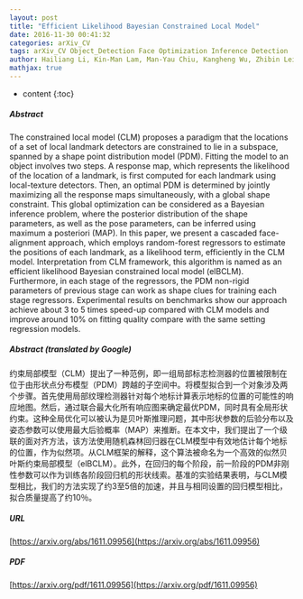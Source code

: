 ```yaml
---
layout: post
title: "Efficient Likelihood Bayesian Constrained Local Model"
date: 2016-11-30 00:41:32
categories: arXiv_CV
tags: arXiv_CV Object_Detection Face Optimization Inference Detection
author: Hailiang Li, Kin-Man Lam, Man-Yau Chiu, Kangheng Wu, Zhibin Lei
mathjax: true
---
```


* content
{:toc}

##### Abstract
The constrained local model (CLM) proposes a paradigm that the locations of a set of local landmark detectors are constrained to lie in a subspace, spanned by a shape point distribution model (PDM). Fitting the model to an object involves two steps. A response map, which represents the likelihood of the location of a landmark, is first computed for each landmark using local-texture detectors. Then, an optimal PDM is determined by jointly maximizing all the response maps simultaneously, with a global shape constraint. This global optimization can be considered as a Bayesian inference problem, where the posterior distribution of the shape parameters, as well as the pose parameters, can be inferred using maximum a posteriori (MAP). In this paper, we present a cascaded face-alignment approach, which employs random-forest regressors to estimate the positions of each landmark, as a likelihood term, efficiently in the CLM model. Interpretation from CLM framework, this algorithm is named as an efficient likelihood Bayesian constrained local model (elBCLM). Furthermore, in each stage of the regressors, the PDM non-rigid parameters of previous stage can work as shape clues for training each stage regressors. Experimental results on benchmarks show our approach achieve about 3 to 5 times speed-up compared with CLM models and improve around 10% on fitting quality compare with the same setting regression models.

##### Abstract (translated by Google)
约束局部模型（CLM）提出了一种范例，即一组局部标志检测器的位置被限制在位于由形状点分布模型（PDM）跨越的子空间中。将模型拟合到一个对象涉及两个步骤。首先使用局部纹理检测器针对每个地标计算表示地标的位置的可能性的响应地图。然后，通过联合最大化所有响应图来确定最优PDM，同时具有全局形状约束。这种全局优化可以被认为是贝叶斯推理问题，其中形状参数的后验分布以及姿态参数可以使用最大后验概率（MAP）来推断。在本文中，我们提出了一个级联的面对齐方法，该方法使用随机森林回归器在CLM模型中有效地估计每个地标的位置，作为似然项。从CLM框架的解释，这个算法被命名为一个高效的似然贝叶斯约束局部模型（elBCLM）。此外，在回归的每个阶段，前一阶段的PDM非刚性参数可以作为训练各阶段回归机的形状线索。基准的实验结果表明，与CLM模型相比，我们的方法实现了约3至5倍的加速，并且与相同设置的回归模型相比，拟合质量提高了约10％。

##### URL
[https://arxiv.org/abs/1611.09956](https://arxiv.org/abs/1611.09956)

##### PDF
[https://arxiv.org/pdf/1611.09956](https://arxiv.org/pdf/1611.09956)

